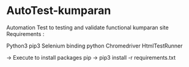 # AutoTest-kumparan

Automation Test to testing and validate functional kumparan site
Requirements :

Python3
pip3
Selenium binding python
Chromedriver
HtmlTestRunner

-> Execute to install packages pip 
-> pip3 install -r requirements.txt
